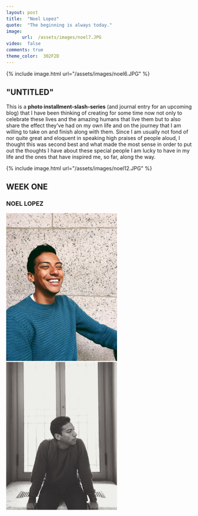 ```yaml
---
layout: post
title:  "Noel Lopez"
quote:  "The beginning is always today."
image:
      url:  /assets/images/noel7.JPG
video:  false
comments: true
theme_color:  302F2D
---
```


{% include image.html url="/assets/images/noel6.JPG" %}

## "UNTITLED"

This is a **photo installment-slash-series** (and journal entry for an upcoming blog) that I have been thinking of creating for some time now not only to celebrate these lives and the amazing humans that live them but to also share the effect they’ve had on my own life and on the journey that I am willing to take on and finish along with them. Since I am usually not fond of nor quite great and eloquent in speaking high praises of people aloud, I thought this was second best and what made the most sense in order to put out the thoughts I have about these special people I am lucky to have in my life and the ones that have inspired me, so far, along the way.

{% include image.html url="/assets/images/noel12.JPG" %}

## WEEK ONE

### NOEL LOPEZ

<section>
	<img width="300" src="/assets/images/noel4.JPG">
	<img width="300" src="/assets/images/noel9.JPG">
</section>
